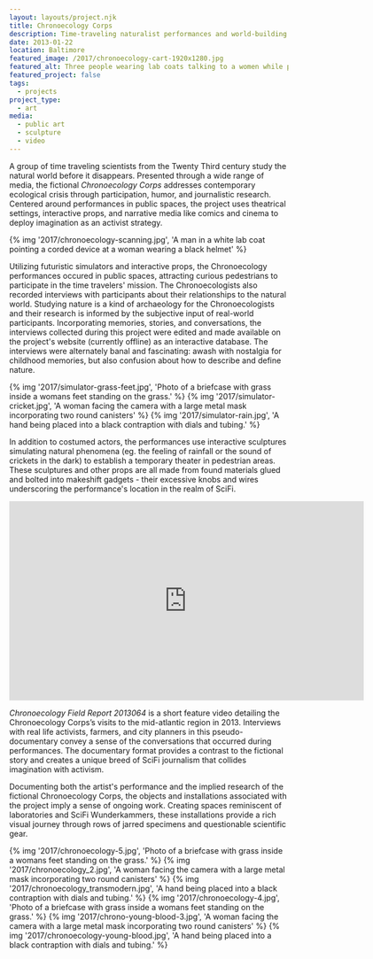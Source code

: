 ```yaml
---
layout: layouts/project.njk
title: Chronoecology Corps
description: Time-traveling naturalist performances and world-building
date: 2013-01-22
location: Baltimore
featured_image: /2017/chronoecology-cart-1920x1280.jpg
featured_alt: Three people wearing lab coats talking to a women while pushing a white hand cart.
featured_project: false
tags: 
  - projects
project_type: 
  - art
media:
  - public art
  - sculpture
  - video
---
```


A group of time traveling scientists from the Twenty Third century study the natural world before it disappears. Presented through a wide range of media, the fictional *Chronoecology Corps* addresses contemporary ecological crisis through participation, humor, and journalistic research. Centered around performances in public spaces, the project uses theatrical settings, interactive props, and narrative media like comics and cinema to deploy imagination as an activist strategy.

{% img '2017/chronoecology-scanning.jpg', 'A man in a white lab coat pointing a corded device at a woman wearing a black helmet' %}

Utilizing futuristic simulators and interactive props, the Chronoecology performances occured in public spaces, attracting curious pedestrians to participate in the time travelers' mission. The Chronoecologists also recorded interviews with participants about their relationships to the natural world. Studying nature is a kind of archaeology for the Chronoecologists and their research is informed by the subjective input of real-world participants. Incorporating memories, stories, and conversations, the interviews collected during this project were edited and made available on the project's website (currently offline) as an interactive database. The interviews were alternately banal and fascinating: awash with nostalgia for childhood memories, but also confusion about how to describe and define nature.

<div class="gallery single-row">
	{% img '2017/simulator-grass-feet.jpg', 'Photo of a briefcase with grass inside a womans feet standing on the grass.'  %}
	{% img '2017/simulator-cricket.jpg', 'A woman facing the camera with a large metal mask incorporating two round canisters'  %}
  {% img '2017/simulator-rain.jpg', 'A hand being placed into a black contraption with dials and tubing.'  %}
</div>

In addition to costumed actors, the performances use interactive sculptures simulating natural phenomena (eg. the feeling of rainfall or the sound of crickets in the dark) to establish a temporary theater in pedestrian areas. These sculptures and other props are all made from found materials glued and bolted into makeshift gadgets - their excessive knobs and wires underscoring the performance's location in the realm of SciFi.

<iframe src="https://player.vimeo.com/video/66023261?h=50ca28e7c1&byline=0&portrait=0" width="640" height="360" frameborder="0" allow="autoplay; fullscreen; picture-in-picture" allowfullscreen></iframe>

_Chronoecology Field Report 2013064_ is a short feature video detailing the Chronoecology Corps’s visits to the mid-atlantic region in 2013. Interviews with real life activists, farmers, and city planners in this pseudo-documentary convey a sense of the conversations that occurred during performances. The documentary format provides a contrast to the fictional story and creates a unique breed of SciFi journalism that collides imagination with activism.

Documenting both the artist's performance and the implied research of the fictional Chronoecology Corps, the objects and installations associated with the project imply a sense of ongoing work. Creating spaces reminiscent of laboratories and SciFi Wunderkammers, these installations provide a rich visual journey through rows of jarred specimens and questionable scientific gear.

<div class="gallery">
	{% img '2017/chronoecology-5.jpg', 'Photo of a briefcase with grass inside a womans feet standing on the grass.'  %}
	{% img '2017/chronoecology_2.jpg', 'A woman facing the camera with a large metal mask incorporating two round canisters'  %}
  {% img '2017/chronoecology_transmodern.jpg', 'A hand being placed into a black contraption with dials and tubing.'  %}
  {% img '2017/chronoecology-4.jpg', 'Photo of a briefcase with grass inside a womans feet standing on the grass.'  %}
	{% img '2017/chrono-young-blood-3.jpg', 'A woman facing the camera with a large metal mask incorporating two round canisters'  %}
  {% img '2017/chronoecology-young-blood.jpg', 'A hand being placed into a black contraption with dials and tubing.'  %}
</div>
